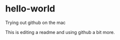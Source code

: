 # hello-world
Trying out github on the mac



This is editing a readme and using github a bit more.
